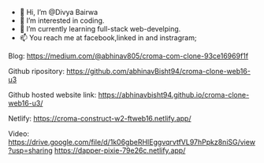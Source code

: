 - 👋 Hi, I’m @Divya Bairwa
- 👀 I’m interested in coding.
- 🌱 I’m currently learning full-stack web-develping.
- 📫 You reach me at facebook,linked in and instragram;

<!---
DivyaBairwa/DivyaBairwa is a ✨ special ✨ repository because its `README.md` (this file) appears on your GitHub profile.
You can click the Preview link to take a look at your changes.
--->

Blog:
https://medium.com/@abhinav805/croma-com-clone-93ce16969f1f

Github ripository:
https://github.com/abhinavBisht94/croma-clone-web16-u3

Github hosted website link:
https://abhinavbisht94.github.io/croma-clone-web16-u3/

Netlify:
https://croma-construct-w2-ftweb16.netlify.app/

Video:
https://drive.google.com/file/d/1k06gbeRHIEggvqrvtfVL97hPpkz8niSG/view?usp=sharing
https://dapper-pixie-79e26c.netlify.app/
